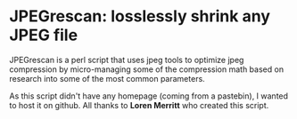 # JPEGrescan: losslessly shrink any JPEG file 

JPEGrescan is a perl script that uses jpeg tools to optimize jpeg compression by micro-managing some of the compression math based on research into some of the most common parameters.

As this script didn't have any homepage (coming from a pastebin), I wanted to host it on github. All thanks to **Loren Merritt** who created this script.